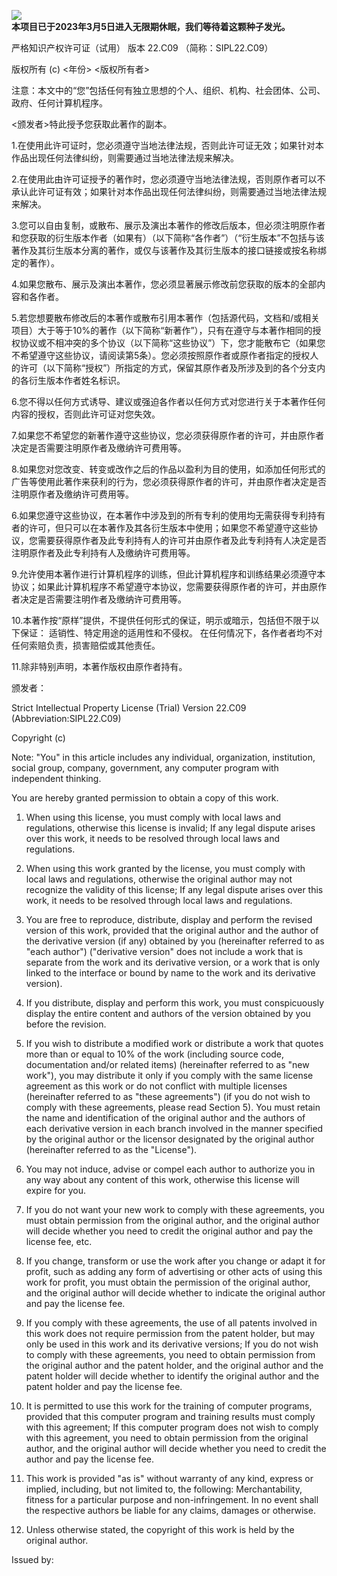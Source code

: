 ![](https://badgen.net/badge/state/sleep/yellow)  
**本项目已于2023年3月5日进入无限期休眠，我们等待着这颗种子发光。**

严格知识产权许可证（试用） 版本 22.C09
（简称：SIPL22.C09）

版权所有 (c) <年份> <版权所有者>

注意：本文中的“您”包括任何有独立思想的个人、组织、机构、社会团体、公司、政府、任何计算机程序。

<颁发者>特此授予您获取此著作的副本。

1.在使用此许可证时，您必须遵守当地法律法规，否则此许可证无效；如果针对本作品出现任何法律纠纷，则需要通过当地法律法规来解决。

2.在使用此由许可证授予的著作时，您必须遵守当地法律法规，否则原作者可以不承认此许可证有效；如果针对本作品出现任何法律纠纷，则需要通过当地法律法规来解决。

3.您可以自由复制，或散布、展示及演出本著作的修改后版本，但必须注明原作者和您获取的衍生版本作者（如果有）（以下简称“各作者”）（“衍生版本”不包括与该著作及其衍生版本分离的著作，或仅与该著作及其衍生版本的接口链接或按名称绑定的著作）。

4.如果您散布、展示及演出本著作，您必须显著展示修改前您获取的版本的全部内容和各作者。

5.若您想要散布修改后的本著作或散布引用本著作（包括源代码，文档和/或相关项目）大于等于10%的著作（以下简称“新著作”），只有在遵守与本著作相同的授权协议或不相冲突的多个协议（以下简称“这些协议”）下，您才能散布它（如果您不希望遵守这些协议，请阅读第5条）。您必须按照原作者或原作者指定的授权人的许可（以下简称“授权”）所指定的方式，保留其原作者及所涉及到的各个分支内的各衍生版本作者姓名标识。

6.您不得以任何方式诱导、建议或强迫各作者以任何方式对您进行关于本著作任何内容的授权，否则此许可证对您失效。

7.如果您不希望您的新著作遵守这些协议，您必须获得原作者的许可，并由原作者决定是否需要注明原作者及缴纳许可费用等。

8.如果您对您改变、转变或改作之后的作品以盈利为目的使用，如添加任何形式的广告等使用此著作来获利的行为，您必须获得原作者的许可，并由原作者决定是否注明原作者及缴纳许可费用等。

6.如果您遵守这些协议，在本著作中涉及到的所有专利的使用均无需获得专利持有者的许可，但只可以在本著作及其各衍生版本中使用；如果您不希望遵守这些协议，您需要获得原作者及此专利持有人的许可并由原作者及此专利持有人决定是否注明原作者及此专利持有人及缴纳许可费用等。

9.允许使用本著作进行计算机程序的训练，但此计算机程序和训练结果必须遵守本协议；如果此计算机程序不希望遵守本协议，您需要获得原作者的许可，并由原作者决定是否需要注明作者及缴纳许可费用等。

10.本著作按“原样”提供，不提供任何形式的保证，明示或暗示，包括但不限于以下保证：
     适销性、特定用途的适用性和不侵权。
     在任何情况下，各作者者均不对任何索赔负责，损害赔偿或其他责任。

11.除非特别声明，本著作版权由原作者持有。

颁发者：


Strict Intellectual Property License (Trial) Version 22.C09
(Abbreviation:SIPL22.C09)

Copyright (c) <year> <copyright holders>

Note: "You" in this article includes any individual, organization, institution, social group, company, government, any computer program with independent thinking.

<Issueder>You are hereby granted permission to obtain a copy of this work.

1. When using this license, you must comply with local laws and regulations, otherwise this license is invalid; If any legal dispute arises over this work, it needs to be resolved through local laws and regulations.

2. When using this work granted by the license, you must comply with local laws and regulations, otherwise the original author may not recognize the validity of this license; If any legal dispute arises over this work, it needs to be resolved through local laws and regulations.

3. You are free to reproduce, distribute, display and perform the revised version of this work, provided that the original author and the author of the derivative version (if any) obtained by you (hereinafter referred to as "each author") ("derivative version" does not include a work that is separate from the work and its derivative version, or a work that is only linked to the interface or bound by name to the work and its derivative version).

4. If you distribute, display and perform this work, you must conspicuously display the entire content and authors of the version obtained by you before the revision.

5. If you wish to distribute a modified work or distribute a work that quotes more than or equal to 10% of the work (including source code, documentation and/or related items) (hereinafter referred to as "new work"), you may distribute it only if you comply with the same license agreement as this work or do not conflict with multiple licenses (hereinafter referred to as "these agreements") (if you do not wish to comply with these agreements, please read Section 5). You must retain the name and identification of the original author and the authors of each derivative version in each branch involved in the manner specified by the original author or the licensor designated by the original author (hereinafter referred to as the "License").

6. You may not induce, advise or compel each author to authorize you in any way about any content of this work, otherwise this license will expire for you.

7. If you do not want your new work to comply with these agreements, you must obtain permission from the original author, and the original author will decide whether you need to credit the original author and pay the license fee, etc.

8. If you change, transform or use the work after you change or adapt it for profit, such as adding any form of advertising or other acts of using this work for profit, you must obtain the permission of the original author, and the original author will decide whether to indicate the original author and pay the license fee.

6. If you comply with these agreements, the use of all patents involved in this work does not require permission from the patent holder, but may only be used in this work and its derivative versions; If you do not wish to comply with these agreements, you need to obtain permission from the original author and the patent holder, and the original author and the patent holder will decide whether to identify the original author and the patent holder and pay the license fee.

9. It is permitted to use this work for the training of computer programs, provided that this computer program and training results must comply with this agreement; If this computer program does not wish to comply with this agreement, you need to obtain permission from the original author, and the original author will decide whether you need to credit the author and pay the license fee.

10. This work is provided "as is" without warranty of any kind, express or implied, including, but not limited to, the following:
     Merchantability, fitness for a particular purpose and non-infringement.
     In no event shall the respective authors be liable for any claims, damages or otherwise.

11. Unless otherwise stated, the copyright of this work is held by the original author.

Issued by:
